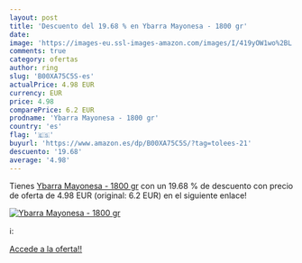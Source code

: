 ```yaml
---
layout: post
title: 'Descuento del 19.68 % en Ybarra Mayonesa - 1800 gr'
date: 
image: 'https://images-eu.ssl-images-amazon.com/images/I/419yOW1wo%2BL._SL200_.jpg'
comments: true
category: ofertas
author: ring
slug: 'B00XA75C5S-es'
actualPrice: 4.98 EUR
currency: EUR
price: 4.98
comparePrice: 6.2 EUR
prodname: 'Ybarra Mayonesa - 1800 gr'
country: 'es'
flag: '🇪🇸'
buyurl: 'https://www.amazon.es/dp/B00XA75C5S/?tag=tolees-21'
descuento: '19.68'
average: '4.98'
---
```


Tienes [Ybarra Mayonesa - 1800 gr](https://www.amazon.es/dp/B00XA75C5S/?tag=tolees-21) con un 19.68 % de descuento con precio de oferta de 4.98 EUR (original: 6.2 EUR) en el siguiente enlace!

[![Ybarra Mayonesa - 1800 gr](https://images-eu.ssl-images-amazon.com/images/I/419yOW1wo%2BL._SL200_.jpg)](https://www.amazon.es/dp/B00XA75C5S/?tag=tolees-21)

ℹ️:


[Accede a la oferta!!](https://www.amazon.es/dp/B00XA75C5S/?tag=tolees-21)

